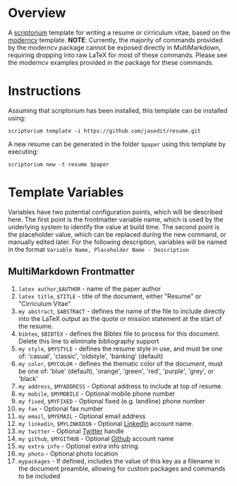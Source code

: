 # Overview

A [scriptorium](https://github.com/jasedit/scriptorium) template for writing a resume or cirriculum vitae, based on the [moderncv](http://www.ctan.org/tex-archive/macros/latex/contrib/moderncv/) template. **NOTE**: Currently, the majority of commands provided by the moderncv package cannot be exposed directly in MultiMarkdown, requiring dropping into raw LaTeX for most of these commands. Please see the moderncv examples provided in the package for these commands.

# Instructions

Assuming that scriptorium has been installed, this template can be installed using:
```
scriptorium template -i https://github.com/jasedit/resume.git
```

A new resume can be generated in the folder `$paper` using this template by executing:
```
scriptorium new -t resume $paper
```

# Template Variables

Variables have two potential configuration points, which will be described here. The first point is the frontmatter variable name, which is used by the underlying system to identify the value at build time. The second point is the placeholder value, which can be replaced during the new command, or manually edited later. For the following description, variables will be named in the format `Variable Name, Placeholder Name - Description`

## MultiMarkdown Frontmatter
1. `latex author`,`$AUTHOR` - name of the paper author
2. `latex title`, `$TITLE` - title of the document, either "Resume" or "Cirriculum Vitae"
3. `my abstract`, `$ABSTRACT` - defines the name of the file to include directly into the LaTeX output as the quote or mission statement at the start of the resume.
4. `bibtex`, `$BIBTEX` - defines the Bibtex file to process for this document. Delete this line to eliminate bibliography support
5. `my style`, `$MYSTYLE` - defines the resume style in use, and must be one of: 'casual', 'classic', 'oldstyle', 'banking' (default)
6. `my color`, `$MYCOLOR` - defines the thematic color of the document, must be one of: 'blue' (default), 'orange', 'green', 'red', 'purple', 'grey', or 'black'
7. `my address`, `$MYADDRESS` - Optional address to include at top of resume.
8. `my mobile`, `$MYMOBILE` - Optional mobile phone number
9. `my fixed`, `$MYFIXED` - Optional fixed (e.g. landline) phone number
10. `my fax` - Optional fax number
11. `my email`, `$MYEMAIL` - Optional email address
12. `my linkedin`, `$MYLINKEDIN` - Optional [LinkedIn](https://www.linkedin.com/) account name.
13. `my twitter` - Optional [Twitter](twitter.com) handle
14. `my github`, `$MYGITHUB` - Optional [Github](https://github.com) account name
15. `my extra info` - Optional extra info string.
16. `my photo` - Optional photo location
9. `mypackages` - If defined, includes the value of this key as a filename in the document preamble, allowing for custom packages and commands to be included
